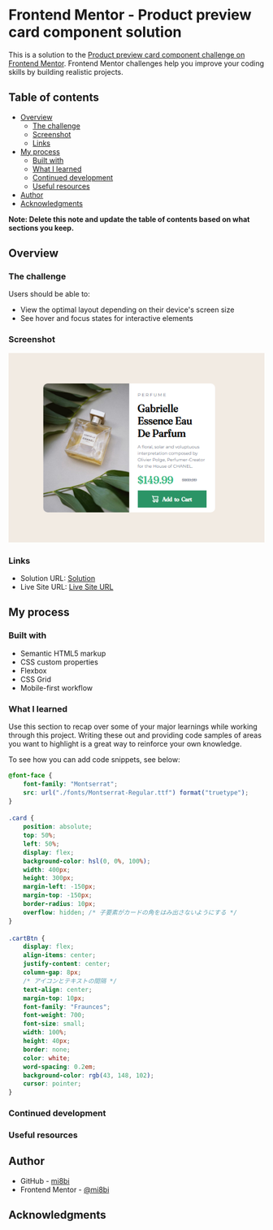 # Frontend Mentor - Product preview card component solution

This is a solution to the [Product preview card component challenge on Frontend Mentor](https://www.frontendmentor.io/challenges/product-preview-card-component-GO7UmttRfa). Frontend Mentor challenges help you improve your coding skills by building realistic projects. 

## Table of contents

- [Overview](#overview)
  - [The challenge](#the-challenge)
  - [Screenshot](#screenshot)
  - [Links](#links)
- [My process](#my-process)
  - [Built with](#built-with)
  - [What I learned](#what-i-learned)
  - [Continued development](#continued-development)
  - [Useful resources](#useful-resources)
- [Author](#author)
- [Acknowledgments](#acknowledgments)

**Note: Delete this note and update the table of contents based on what sections you keep.**

## Overview

### The challenge

Users should be able to:

- View the optimal layout depending on their device's screen size
- See hover and focus states for interactive elements

### Screenshot

![screenshot1.png](./screenshots/screenshot1.png)

### Links

- Solution URL: [Solution](https://www.frontendmentor.io/solutions/product-preview-card-component-GdyE-txWyhm)
- Live Site URL: [Live Site URL](https://product-preview-card-component-mu-eight.vercel.app/)

## My process

### Built with

- Semantic HTML5 markup
- CSS custom properties
- Flexbox
- CSS Grid
- Mobile-first workflow


### What I learned

Use this section to recap over some of your major learnings while working through this project. Writing these out and providing code samples of areas you want to highlight is a great way to reinforce your own knowledge.

To see how you can add code snippets, see below:

```css
@font-face {
    font-family: "Montserrat";
    src: url("./fonts/Montserrat-Regular.ttf") format("truetype");
}

.card {
    position: absolute;
    top: 50%;
    left: 50%;
    display: flex;
    background-color: hsl(0, 0%, 100%);
    width: 400px;
    height: 300px;
    margin-left: -150px;
    margin-top: -150px;
    border-radius: 10px;
    overflow: hidden; /* 子要素がカードの角をはみ出さないようにする */
}

.cartBtn {
    display: flex;
    align-items: center;
    justify-content: center;
    column-gap: 8px;
    /* アイコンとテキストの間隔 */
    text-align: center;
    margin-top: 10px;
    font-family: "Fraunces";
    font-weight: 700;
    font-size: small;
    width: 100%;
    height: 40px;
    border: none;
    color: white;
    word-spacing: 0.2em;
    background-color: rgb(43, 148, 102);
    cursor: pointer;
}

```

### Continued development


### Useful resources


## Author

- GitHub - [mi8bi](https://github.com/mi8bi)
- Frontend Mentor - [@mi8bi](https://www.frontendmentor.io/profile/mi8bi)

## Acknowledgments
